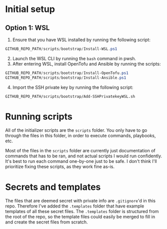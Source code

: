 # Initial setup
## Option 1: WSL
1. Ensure that you have WSL installed by running the following script:
```powershell
GITHUB_REPO_PATH/scripts/bootstrap/Install-WSL.ps1
```
2. Launch the WSL CLI by running the `bash` command in pwsh.
3. After entering WSL, install OpenTofu and Ansible by running the scripts:
```powershell
GITHUB_REPO_PATH/scripts/bootstrap/Install-OpenTofu.ps1
GITHUB_REPO_PATH/scripts/bootstrap/Install-Ansible.ps1
```
4. Import the SSH private key by running the following script:
```bash
GITHUB_REPO_PATH/scripts/bootstrap/Add-SSHPrivatekeyWSL.sh
```
# Running scripts
All of the initializer scripts are the `scripts` folder. You only have to go through the files in this folder, in order to execute commands, playbooks, etc.

Most of the files in the `scripts` folder are currently just documentation of commands that has to be ran, and not actual scripts I would run confidently.
It's best to run each command one-by-one just to be safe. I don't think I'll prioritize fixing these scripts, as they work fine as-is. 

# Secrets and templates
The files that are deemed secret with private info are `.gitignore`'d in this repo. Therefore I've added the `.templates` folder that have example templates of all these secret files.
The `.templates` folder is structured from the root of the repo, so the template files could easily be merged to fill in and create the secret files from scratch.